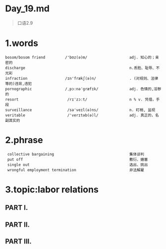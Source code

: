 # Day_19.md 
> 口语2.9
# 1.words
    bosom/bosom friend         /'bʊz(ə)m/                   adj. 知心的；亲密的
    discharge                                               n.丢脸、耻辱、不光彩
    infraction                 /ɪn'frækʃ(ə)n/               . (对规则、法律等的)违背,违犯
    pornographic               /ˌpɔ:nəˈgræfɪk/              adj. 色情的,淫秽的
    resort                      /rɪ'zɔːt/                   n % v. 凭借，手段
    surveillance                /sə'veɪl(ə)ns/              n. 盯梢, 监视
    veritable                   /'verɪtəb(ə)l/              adj. 真正的，名副其实的
    
# 2.phrase
     collective bargaining                                  集体谈判
     put off                                                敷衍、搪塞
     single out                                             选出、挑出
     wrongful employment termination                        非法解雇
 
# 3.topic:labor relations 
## PART I.
## PART II.
## PART III.







